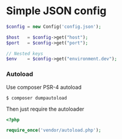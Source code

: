 # Simple JSON config

```php
$config = new Config('config.json');

$host   = $config->get("host");
$port   = $config->get("port");

// Nested keys
$env    = $config->get("environment.dev");
```

### Autoload

Use composer PSR-4 autoload

```
$ composer dumpautoload
```

Then just require the autoloader

```php
<?php

require_once('vendor/autoload.php');
```
